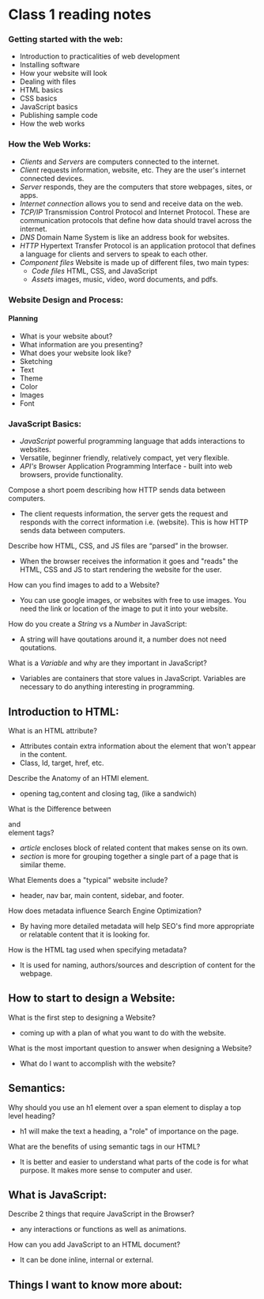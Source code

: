 # Class 1 reading notes

### Getting started with the web:

* Introduction to practicalities of web development
* Installing software
* How your website will look
* Dealing with files
* HTML basics
* CSS basics
* JavaScript basics
* Publishing sample code
* How the web works

### How the Web Works:

* *Clients* and *Servers* are computers connected to the internet.
* *Client* requests information, website, etc. They are the user's internet connected devices.
* *Server* responds, they are the computers that store webpages, sites, or apps.
* *Internet connection* allows you to send and receive data on the web.
* *TCP/IP* Transmission Control Protocol and Internet Protocol. These are communication protocols that define how data should travel across the internet.
* *DNS* Domain Name System is like an address book for websites.
* *HTTP* Hypertext Transfer Protocol is an application protocol that defines a language for clients and servers to speak to each other.
* *Component files* Website is made up of different files, two main types:
  * *Code files* HTML, CSS, and JavaScript
  * *Assets* images, music, video, word documents, and pdfs.

### Website Design and Process:

#### Planning

* What is your website about?
* What information are you presenting?
* What does your website look like?
* Sketching
* Text
* Theme
* Color
* Images
* Font

### JavaScript Basics:

* *JavaScript* powerful programming language that adds interactions to websites.
* Versatile, beginner friendly, relatively compact, yet very flexible.
* *API's* Browser Application Programming Interface - built into web browsers, provide functionality.

Compose a short poem describing how HTTP sends data between computers.

* The client requests information, the server gets the request and responds with the correct information i.e. (website). This is how HTTP sends data between computers.

Describe how HTML, CSS, and JS files are “parsed” in the browser.

* When the browser receives the information it goes and "reads" the HTML, CSS and JS to start rendering the website for the user.

How can you find images to add to a Website?

* You can use google images, or websites with free to use images. You need the link or location of the image to put it into your website.

How do you create a *String* vs a *Number* in JavaScript:

* A string will have qoutations around it, a number does not need qoutations.

What is a *Variable* and why are they important in JavaScript?

* Variables are containers that store values in JavaScript. Variables are necessary to do anything interesting in programming.

## Introduction to HTML:

What is an HTML attribute?

* Attributes contain extra information about the element that won't appear in the content.
* Class, Id, target, href, etc.

Describe the Anatomy of an HTMl element.

* opening tag,content and closing tag, (like a sandwich)

What is the Difference between *<article>* and *<section>* element tags?

* *article* encloses block of related content that makes sense on its own.
* *section* is more for grouping together a single part of a page that is similar theme.

What Elements does a "typical" website include?

* header, nav bar, main content, sidebar, and footer.

How does metadata influence Search Engine Optimization?

* By having more detailed metadata will help SEO's find more appropriate or relatable content that it is looking for.

How is the *<meta>* HTML tag used when specifying metadata?

* It is used for naming, authors/sources and description of content for the webpage.

## How to start to design a Website:

What is the first step to designing a Website?

* coming up with a plan of what you want to do with the website.

What is the most important question to answer when designing a Website?

* What do I want to accomplish with the website?

## Semantics:

Why should you use an h1 element over a span element to display a top level heading?

* h1 will make the text a heading, a "role" of importance on the page.

What are the benefits of using semantic tags in our HTML?

* It is better and easier to understand what parts of the code is for what purpose. It makes more sense to computer and user.

## What is JavaScript:

Describe 2 things that require JavaScript in the Browser?

* any interactions or functions as well as animations.

How can you add JavaScript to an HTML document?

* It can be done inline, internal or external.

## Things I want to know more about:

